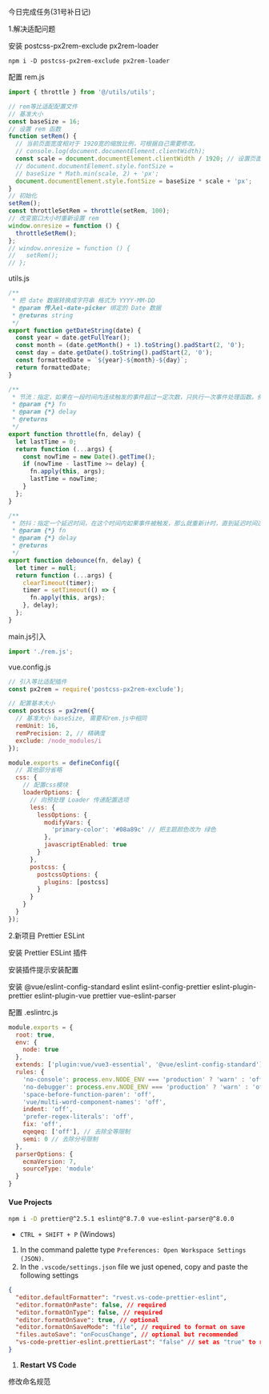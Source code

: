 今日完成任务(31号补日记)

1.解决适配问题

安装 postcss-px2rem-exclude px2rem-loader

`npm i -D postcss-px2rem-exclude px2rem-loader`

配置 rem.js

```js
import { throttle } from '@/utils/utils';

// rem等比适配配置文件
// 基准大小
const baseSize = 16;
// 设置 rem 函数
function setRem() {
  // 当前页面宽度相对于 1920宽的缩放比例，可根据自己需要修改。
  // console.log(document.documentElement.clientWidth);
  const scale = document.documentElement.clientWidth / 1920; // 设置页面根节点字体大小（“Math.min(scale, 2)” 指最高放大比例为2，可根据实际业务需求调整）
  // document.documentElement.style.fontSize =
  // baseSize * Math.min(scale, 2) + 'px';
  document.documentElement.style.fontSize = baseSize * scale + 'px';
}
// 初始化
setRem();
const throttleSetRem = throttle(setRem, 100);
// 改变窗口大小时重新设置 rem
window.onresize = function () {
  throttleSetRem();
};
// window.onresize = function () {
//   setRem();
// };

```



utils.js

```js
/**
 * 把 date 数据转换成字符串 格式为 YYYY-MM-DD
 * @param 传入el-date-picker 绑定的 Date 数据
 * @returns string
 */
export function getDateString(date) {
  const year = date.getFullYear();
  const month = (date.getMonth() + 1).toString().padStart(2, '0');
  const day = date.getDate().toString().padStart(2, '0');
  const formattedDate = `${year}-${month}-${day}`;
  return formattedDate;
}

/**
 * 节流：指定，如果在一段时间内连续触发的事件超过一定次数，只执行一次事件处理函数。例如：在用户不断滚动页面时，延迟一定时间再去更新页面内容。
 * @param {*} fn
 * @param {*} delay
 * @returns
 */
export function throttle(fn, delay) {
  let lastTime = 0;
  return function (...args) {
    const nowTime = new Date().getTime();
    if (nowTime - lastTime >= delay) {
      fn.apply(this, args);
      lastTime = nowTime;
    }
  };
}

/**
 * 防抖：指定一个延迟时间，在这个时间内如果事件被触发，那么就重新计时，直到延迟时间过去，才真正执行事件处理函数。例如：在用户输入框中不断输入时，延迟一定时间后再去请求接口数据。
 * @param {*} fn
 * @param {*} delay
 * @returns
 */
export function debounce(fn, delay) {
  let timer = null;
  return function (...args) {
    clearTimeout(timer);
    timer = setTimeout(() => {
      fn.apply(this, args);
    }, delay);
  };
}

```



main.js引入

```js
import './rem.js';

```



vue.config.js

```js
// 引入等比适配插件
const px2rem = require('postcss-px2rem-exclude');

// 配置基本大小
const postcss = px2rem({
  // 基准大小 baseSize, 需要和rem.js中相同
  remUnit: 16,
  remPrecision: 2, // 精确度
  exclude: /node_modules/i
});

module.exports = defineConfig({
  // 其他部分省略
  css: {
    // 配置css模块
    loaderOptions: {
      // 向预处理 Loader 传递配置选项
      less: {
        lessOptions: {
          modifyVars: {
            'primary-color': '#08a89c' // 把主题颜色改为 绿色
          },
          javascriptEnabled: true
        }
      },
      postcss: {
        postcssOptions: {
          plugins: [postcss]
        }
      }
    }
  }
});

```



2.新项目 Prettier ESLint

安装 Prettier ESLint 插件

安装插件提示安装配置



安装    @vue/eslint-config-standard eslint eslint-config-prettier eslint-plugin-prettier eslint-plugin-vue prettier vue-eslint-parser



配置 .eslintrc.js

```js
module.exports = {
  root: true,
  env: {
    node: true
  },
  extends: ['plugin:vue/vue3-essential', '@vue/eslint-config-standard'],
  rules: {
    'no-console': process.env.NODE_ENV === 'production' ? 'warn' : 'off',
    'no-debugger': process.env.NODE_ENV === 'production' ? 'warn' : 'off',
    'space-before-function-paren': 'off',
    'vue/multi-word-component-names': 'off',
    indent: 'off',
    'prefer-regex-literals': 'off',
    fix: 'off',
    eqeqeq: ['off'], // 去除全等限制
    semi: 0 // 去除分号限制
  },
  parserOptions: {
    ecmaVersion: 7,
    sourceType: 'module'
  }
}

```





#### Vue Projects

```bash
npm i -D prettier@^2.5.1 eslint@^8.7.0 vue-eslint-parser@^8.0.0
```

- `CTRL + SHIFT + P` (Windows)

1. In the command palette type `Preferences: Open Workspace Settings (JSON)`.
2. In the `.vscode/settings.json` file we just opened, copy and paste the following settings

```json
{
  "editor.defaultFormatter": "rvest.vs-code-prettier-eslint",
  "editor.formatOnPaste": false, // required 
  "editor.formatOnType": false, // required
  "editor.formatOnSave": true, // optional 
  "editor.formatOnSaveMode": "file", // required to format on save
  "files.autoSave": "onFocusChange", // optional but recommended
  "vs-code-prettier-eslint.prettierLast": "false" // set as "true" to run 'prettier' last not first
}
```

1. **Restart VS Code**



修改命名规范